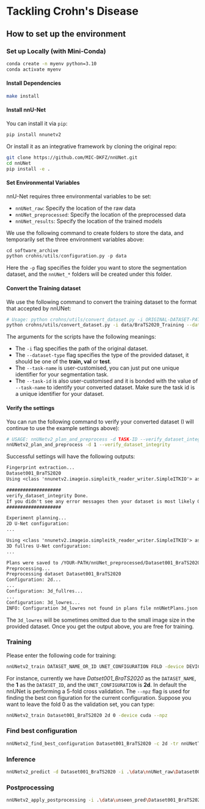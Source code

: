 # Tackling Crohn's Disease

## How to set up the environment

### Set up Locally (with Mini-Conda)

```bash
conda create -n myenv python=3.10
conda activate myenv
```

#### Install Dependencies

```bash
make install
```

#### Install nnU-Net

You can install it via `pip`:

```bash
pip install nnunetv2
```

Or install it as an integrative framework by cloning the original repo:

```bash
git clone https://github.com/MIC-DKFZ/nnUNet.git
cd nnUNet
pip install -e .
```

#### Set Environmental Variables

nnU-Net requires three environmental variables to be set:

- `nnUNet_raw`: Specify the location of the raw data
- `nnUNet_preprocessed`: Specify the location of the preprocessed data
- `nnUNet_results`: Specify the location of the trained models

We use the following command to create folders to store the data, and temporarily set the three environment variables above:

```python
cd software_archive
python crohns/utils/configuration.py -p data
```

Here the `-p` flag specifies the folder you want to store the segmentation dataset, and the `nnUNet_*` folders will be created under this folder.


#### Convert the Training dataset

We use the following command to convert the training dataset to the format that accepted by nnUNet:

```bash
# Usage: python crohns/utils/convert_dataset.py -i ORIGINAL-DATASET-PATH --dataset-type TRAIN/VAL/TEST --taks-name YOUR-TASK-NAME --task-id YOUR-UNIQUE-ID
python crohns/utils/convert_dataset.py -i data/BraTS2020_Training --dataset-type train --task-name BraTS2020 --task-id 1
```

The arguments for the scripts have the following meanings:

- The `-i` flag specifies the path of the original dataset.
- The `--dataset-type` flag specifies the type of the provided dataset, it should be one of the **train, val** or **test**.
- The `--task-name` is user-customised, you can just put one unique identifier for your segmentation task.
- The `--task-id` is also user-customised and it is bonded with the value of `--task-name` to identify your converted dataset. Make sure the task id is a unique identifier for your dataset.

#### Verify the settings

You can run the following command to verify your converted dataset (I will continue to use the example settings above):

```bash
# USAGE: nnUNetv2_plan_and_preprocess -d TASK-ID --verify_dataset_integrity
nnUNetv2_plan_and_preprocess -d 1 --verify_dataset_integrity
```

Successful settings will have the following outputs:

```txt
Fingerprint extraction...
Dataset001_BraTS2020
Using <class 'nnunetv2.imageio.simpleitk_reader_writer.SimpleITKIO'> as reader/writer

####################
verify_dataset_integrity Done. 
If you didn't see any error messages then your dataset is most likely OK!
####################

Experiment planning...
2D U-Net configuration:
...

Using <class 'nnunetv2.imageio.simpleitk_reader_writer.SimpleITKIO'> as reader/writer
3D fullres U-Net configuration:
...

Plans were saved to /YOUR-PATH/nnUNet_preprocessed/Dataset001_BraTS2020/nnUNetPlans.json
Preprocessing...
Preprocessing dataset Dataset001_BraTS2020
Configuration: 2d...
...
Configuration: 3d_fullres...
...
Configuration: 3d_lowres...
INFO: Configuration 3d_lowres not found in plans file nnUNetPlans.json of dataset Dataset001_BraTS2020. Skipping.
```

The `3d_lowres` will be sometimes omitted due to the small image size in the provided dataset. Once you get the output above, you are free for training.

### Training

Please enter the following code for training:

```bash
nnUNetv2_train DATASET_NAME_OR_ID UNET_CONFIGURATION FOLD -device DEVICE --npz
```

For instance, currently we have *Datset001_BraTS2020* as the `DATASET_NAME`, the **1** as the `DATASET_ID`, and the `UNET_CONFIGURATION` is **2d**. In default the nnUNet is performing a 5-fold cross validation. The `--npz` flag is used for finding the best con figuration for the current configuration. Suppose you want to leave the fold 0 as the validation set, you can type:

```bash
nnUNetv2_train Dataset001_BraTS2020 2d 0 -device cuda --npz
```

### Find best configuration

```bash
nnUNetv2_find_best_configuration Dataset001_BraTS2020 -c 2d -tr nnUNetTrainer_1epoch
```

### Inference

```bash
nnUNetv2_predict -d Dataset001_BraTS2020 -i .\data\nnUNet_raw\Dataset001_BraTS2020\imagesTs\ -o .\data\unseen_pred\Dataset001_BraTS2020\ -f  0 1 2 3 4 -tr nnUNetTrainer_1epoch -c 2d -p nnUNetPlans
```

### Postprocessing

```bash
nnUNetv2_apply_postprocessing -i .\data\unseen_pred\Dataset001_BraTS2020_2d\ -o .\data\unseen_postprocessing\Dataset001_BraTS2020_2d\ -pp_pkl_file D:\Frank\Imperial-FYP\software_archive\data\nnUNet_results\Dataset001_BraTS2020\nnUNetTrainer_1epoch__nnUNetPlans__2d\crossval_results_folds_0_1_2_3_4\postprocessing.pkl -np 8 -plans_json D:\Frank\Imperial-FYP\software_archive\data\nnUNet_results\Dataset001_BraTS2020\nnUNetTrainer_1epoch__nnUNetPlans__2d\crossval_results_folds_0_1_2_3_4\plans.json
```
